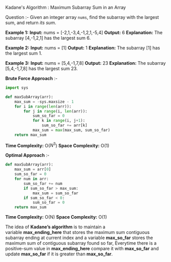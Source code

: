 Kadane's Algorithm : Maximum Subarray Sum in an Array

Question :- Given an integer array `nums`, find the subarray with the largest sum, and return _its sum_.

**Example 1:**
**Input:** nums = [-2,1,-3,4,-1,2,1,-5,4]
**Output:** 6
**Explanation:** The subarray [4,-1,2,1] has the largest sum 6.

**Example 2:**
**Input:** nums = [1]
**Output:** 1
**Explanation:** The subarray [1] has the largest sum 1.

**Example 3:**
**Input:** nums = [5,4,-1,7,8]
**Output:** 23
**Explanation:** The subarray [5,4,-1,7,8] has the largest sum 23.

**Brute Force Approach** :- 

```python
import sys

def maxSubArray(arr):
    max_sum = -sys.maxsize - 1
    for i in range(len(arr)):
        for j in range(i, len(arr)):
            sum_so_far = 0
            for k in range(i, j+1):
                sum_so_far += arr[k]
            max_sum = max(max_sum, sum_so_far)
    return max_sum
```

**Time Complexity:** O($N^3$)
**Space Complexity:** O(1)

**Optimal Approach** :-

```python
def maxSubArray(arr):
    max_sum = arr[0]
    sum_so_far = 0
    for num in arr:
        sum_so_far += num
        if sum_so_far > max_sum:
            max_sum = sum_so_far
        if sum_so_far < 0:
            sum_so_far = 0
    return max_sum
```

**Time Complexity:** O(N)
**Space Complexity:** O(1)

The idea of **Kadane’s algorithm** is to maintain a variable **max_ending_here** that stores the maximum sum contiguous subarray ending at current index and a variable **max_so_far** stores the maximum sum of contiguous subarray found so far, Everytime there is a positive-sum value in **max_ending_here** compare it with **max_so_far** and update **max_so_far** if it is greater than **max_so_far**.

